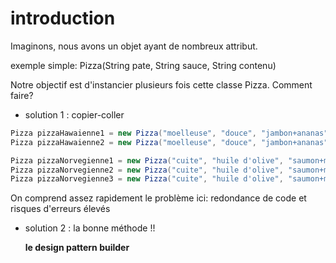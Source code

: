 # introduction

Imaginons, nous avons un objet ayant de nombreux attribut.

exemple simple:
    Pizza(String pate, String sauce, String contenu)
    
Notre objectif est d'instancier plusieurs fois cette classe Pizza. Comment faire?

- solution 1 : copier-coller
``` java
Pizza pizzaHawaienne1 = new Pizza("moelleuse", "douce", "jambon+ananas");
Pizza pizzaHawaienne2 = new Pizza("moelleuse", "douce", "jambon+ananas");

Pizza pizzaNorvegienne1 = new Pizza("cuite", "huile d'olive", "saumon+mozzarella");
Pizza pizzaNorvegienne2 = new Pizza("cuite", "huile d'olive", "saumon+mozzarella");
Pizza pizzaNorvegienne3 = new Pizza("cuite", "huile d'olive", "saumon+mozzarella");
```

On comprend assez rapidement le problème ici: redondance de code et risques d'erreurs élevés

- solution 2 : la bonne méthode !!

    **le design pattern builder**
